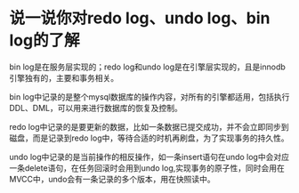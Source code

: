 # 说一说你对redo log、undo log、bin log的了解 

bin log是在服务层实现的；redo log和undo log是在引擎层实现的，且是innodb引擎独有的，主要和事务相关。

bin log中记录的是整个mysql数据库的操作内容，对所有的引擎都适用，包括执行DDL、DML，可以用来进行数据库的恢复及控制。

redo log中记录的是要更新的数据，比如一条数据已提交成功，并不会立即同步到磁盘，而是记录到redo log中，等待合适的时机再刷盘，为了实现事务的持久性。

undo log中记录的是当前操作的相反操作，如一条insert语句在undo log中会对应一条delete语句，在任务回滚时会用到undo log,实现事务的原子性，同时会用在MVCC中，undo会有一条记录的多个版本，用在快照读中。

‍
